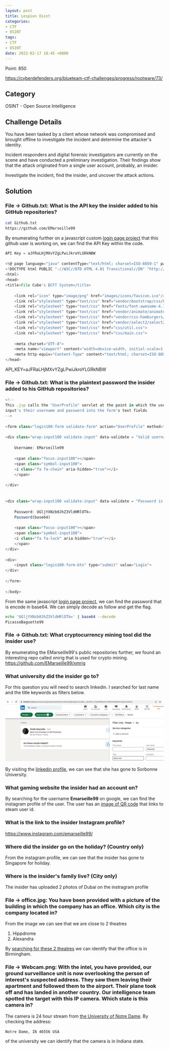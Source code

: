 ```yaml
---
layout: post
title: Lespion Osint
categories:
- CTF
- OSINT
tags:
- CTF
- OSINT
date: 2022-02-17 18:45 +0800
---
```

Point: 850

<https://cyberdefenders.org/blueteam-ctf-challenges/progress/rootware/73/>

## Category

OSINT - Open Source Intelligence

## Challenge Details

You have been tasked by a client whose network was compromised and brought offline to investigate the incident and determine the attacker's identity.

Incident responders and digital forensic investigators are currently on the scene and have conducted a preliminary investigation. Their findings show that the attack originated from a single user account, probably, an insider.

Investigate the incident, find the insider, and uncover the attack actions.

## Solution

### File -> Github.txt: What is the API key the insider added to his GitHub repositories?

```bash
cat Github.txt                           
https://github.com/EMarseille99   
```

By enumerating further on a javascript custom [login page project](https://github.com/EMarseille99/Project-Build---Custom-Login-Page/blob/master/Login%20Page.js) that this github user is working on, we can find the API Key within the code.

```javascript
API Key = aJFRaLHjMXvYZgLPwiJkroYLGRkNBW

<%@ page language="java" contentType="text/html; charset=ISO-8859-1" pageEncoding="ISO-8859-1"%>
<!DOCTYPE html PUBLIC "-//W3C//DTD HTML 4.01 Transitional//EN" "http://www.w3.org/TR/html4/loose.dtd">
<html>
<head>
<title>File Cube's BCFT System</title>

    <link rel="icon" type="image/png" href="images/icons/favicon.ico"/>
    <link rel="stylesheet" type="text/css" href="vendor/bootstrap/css/bootstrap.min.css">
    <link rel="stylesheet" type="text/css" href="fonts/font-awesome-4.7.0/css/font-awesome.min.css">
    <link rel="stylesheet" type="text/css" href="vendor/animate/animate.css">
    <link rel="stylesheet" type="text/css" href="vendor/css-hamburgers/hamburgers.min.css">
    <link rel="stylesheet" type="text/css" href="vendor/select2/select2.min.css">
    <link rel="stylesheet" type="text/css" href="css/util.css">
    <link rel="stylesheet" type="text/css" href="css/main.css">

    <meta charset="UTF-8">
    <meta name="viewport" content="width=device-width, initial-scale=1.0">
    <meta http-equiv="Content-Type" content="text/html; charset=ISO-8859-1">
</head>
```

API_KEY=aJFRaLHjMXvYZgLPwiJkroYLGRkNBW

### File -> Github.txt: What is the plaintext password the insider added to his GitHub repositories?

```javascript
<!-- 
This .jsp calls the "UserProfile" servlet at the point in which the user 
input's their username and password into the form's text fields
-->

<form class="login100-form validate-form" action="UserProfile" method="post">

<div class="wrap-input100 validate-input" data-validate = "Valid username is required: FileCubeUser100">

    Username: EMarseille99
    
    <span class="focus-input100"></span>
    <span class="symbol-input100">
    <i class="fa fa-chain" aria-hidden="true"></i>
    </span>
    
</div> 


<div class="wrap-input100 validate-input" data-validate = "Password is required">

    Password: UGljYXNzb0JhZ3VldHRlOTk=
    Password(base64)
    
    <span class="focus-input100"></span>
    <span class="symbol-input100">
    <i class="fa fa-lock" aria-hidden="true"></i>
    </span>
</div>

<div>
    <input class="login100-form-btn" type="submit" value="Login">
</div>

</form>

</body>
```

From the same javascript [login page project](https://github.com/EMarseille99/Project-Build---Custom-Login-Page/blob/master/Login%20Page.js), we can find the password that is encode in base64. We can simply decode as follow and get the flag.

```bash
echo 'UGljYXNzb0JhZ3VldHRlOTk=' | base64 --decode
PicassoBaguette99
```

### File -> Github.txt: What cryptocurrency mining tool did the insider use?

By enumerating the EMarseille99's public repositories further, we found an interesting repo called xmrig that is used for crypto mining.
<https://github.com/EMarseille99/xmrig>

### What university did the insider go to?

For this question you will need to search linkedin. I searched for last name and the title keywords as filters below.

![linkedin](/assets/img/blogImages/Lespion1.png)

By visiting the [linkedin profile](https://www.linkedin.com/in/%C3%A9milie-marseille-4b353a1aa/), we can see that she has gone to Sorbonne University.

### What gaming website the insider had an account on?

By searching for the username **Emarseille99** on google, we can find the instagram profile of the user. The user has an [image of QR code](https://www.instagram.com/p/CAs_zj6FwMT/) that links to steam user id.

### What is the link to the insider Instagram profile?

<https://www.instagram.com/emarseille99/>

### Where did the insider go on the holiday? (Country only)

From the instagram profile, we can see that the insider has gone to Singapore for holiday.

### Where is the insider's family live? (City only)

The insider has uploaded 2 photos of Dubai on the instragram profile

### File -> office.jpg: You have been provided with a picture of the building in which the company has an office. Which city is the company located in?

From the image we can see that we are close to 2 theatres

1. Hippdrome
2. Alexandra

By [searching for these 2 theatres](https://www.google.com/search?q=hippodrome+theatre+alexandra+theatre&client=safari&rls=en&sxsrf=APq-WBsbNhjDMPu1ek5yMi4-Kwr9ISylsw%3A1645094350372&ei=ziUOYpCqFovbz7sPyq6ouAU&ved=0ahUKEwiQyYCDxob2AhWL7XMBHUoXClcQ4dUDCA4&uact=5&oq=hippodrome+theatre+alexandra+theatre&gs_lcp=Cgdnd3Mtd2l6EAMyBwgAEEcQsAMyBwgAEEcQsAMyBwgAEEcQsAMyBwgAEEcQsAMyBwgAEEcQsAMyBwgAEEcQsAMyBwgAEEcQsAMyBwgAEEcQsANKBAhBGABKBAhGGABQAFgAYNQFaAFwAXgAgAEAiAEAkgEAmAEAyAEIwAEB&sclient=gws-wiz) we can identify that the office is in Birmingham.

### File -> Webcam.png: With the intel, you have provided, our ground surveillance unit is now overlooking the person of interest's suspected address. They saw them leaving their apartment and followed them to the airport. Their plane took off and has landed in another country. Our intelligence team spotted the target with this IP camera. Which state is this camera in?

The camera is 24 hour stream from [the University of Notre Dame](https://dome.nd.edu). By checking the address:

`Notre Dame, IN 46556 USA`

 of the university we can identify that the camera is in Indiana state.
